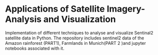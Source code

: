 # Applications of Satellite Imagery- Analysis and Visualization
Implementation of different techniques to analyse and visualize Sentinal2 satellite data in Python.
The repository includes sentinel2 data of the Amazon rainforest (PART1), Farmlands in Munich(PART 2 )and jupyter notebooks associated with it.
